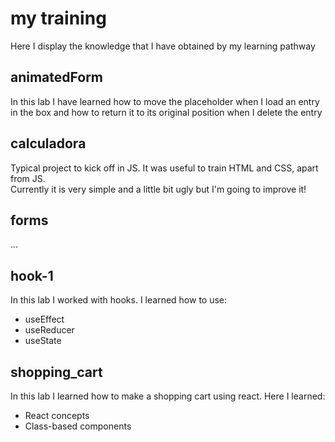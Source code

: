 # my training
Here I display the knowledge that I have obtained by my learning pathway

<h2>animatedForm</h2>

In this lab I have learned how to move the placeholder when I load an entry in the box and how to return it to its original position when I delete the entry 

<h2>calculadora</h2>

Typical project to kick off in JS. It was useful to train HTML and CSS, apart from JS.<br>
Currently it is very simple and a little bit ugly but I'm going to improve it!  

<h2>forms</h2>

...

<h2>hook-1</h2>

In this lab I worked with hooks. I learned how to use:<br>

- useEffect<br>
- useReducer<br>
- useState<br>

<h2>shopping_cart</h2>

In this lab I learned how to make a shopping cart using react. Here I learned: <br>

- React concepts <br>
- Class-based components <br>